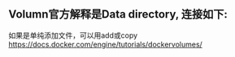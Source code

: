 ## Volumn官方解释是Data directory, 连接如下:
如果是单纯添加文件，可以用add或copy
 https://docs.docker.com/engine/tutorials/dockervolumes/
